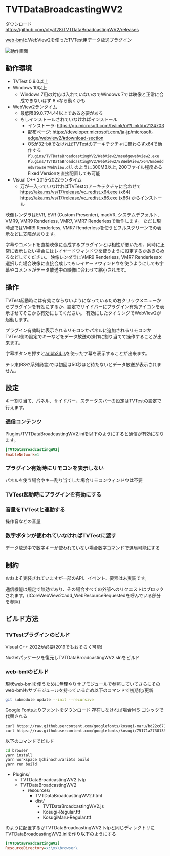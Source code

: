 # TVTDataBroadcastingWV2

ダウンロード https://github.com/otya128/TVTDataBroadcastingWV2/releases

[web-bml](https://github.com/otya128/web-bml)とWebView2を使ったTVTest用データ放送プラグイン

![動作画面](https://user-images.githubusercontent.com/4075988/162745408-282fb7ab-9826-4e82-b2ab-b1ab347a42b4.png)

## 動作環境

* TVTest 0.9.0以上
* Windows 10以上
    * Windows 7用の対応は入れていないのでWindows 7では映像と正常に合成できないはず 8.xなら動くかも
* WebView2ランタイム
    * 最低限89.0.774.44以上である必要がある
    * もしインストールされていなければインストール
        * インストーラ: https://go.microsoft.com/fwlink/p/?LinkId=2124703
        * 配布ページ: https://developer.microsoft.com/ja-jp/microsoft-edge/webview2/#download-section
        * OSが32-bitでなければTVTestのアーキテクチャに関わらずx64で動作する `Plugins/TVTDataBroadcastingWV2/WebView2/msedgewebview2.exe` `Plugins/TVTDataBroadcastingWV2/WebView2/EBWebView/x64/EmbeddedBrowserWebView.dll` のように300MB以上, 200ファイル程度あるFixed Versionを直接配置しても可能
* Visual C++ 2015-2022ランタイム
    * 万が一入っていなければTVTestのアーキテクチャに合わせて https://aka.ms/vs/17/release/vc_redist.x64.exe (x64) https://aka.ms/vs/17/release/vc_redist.x86.exe (x86) からインストール

映像レンダラはEVR, EVR (Custom Presenter), madVR, システムデフォルト, VMR9, VMR9 Renderless, VMR7, VMR7 Renderlessで動作します。 ただし現時点ではVMR9 Renderless, VMR7 Renderlessを使うとフルスクリーンでの表示などに支障があります。

字幕やコメントを直接映像に合成するプラグインとは相性が悪いため、同時に正常に表示したい場合にはレイヤードウィンドウを使うように設定するかあきらめるなどしてください。
映像レンダラにVMR9 Renderless, VMR7 Renderlessを選択した場合映像に直接合成してもレイヤードウィンドウを使うようにしても字幕やコメントがデータ放送中の映像に合わせて縮小されます。

## 操作

TVTest起動時には有効にならないようになっているため右クリックメニューからプラグインを有効にするか、設定でサイドバーにプラグイン有効アイコンを表示させてそこから有効にしてください。
有効にしたタイミングでWebView2が起動します。

プラグイン有効時に表示されるリモコンかパネルに追加されるリモコンかTVTest側の設定でキーなどをデータ放送の操作に割り当てて操作することが出来ます。

字幕ボタンを押すと[aribb24.js](https://github.com/monyone/aribb24.js)を使った字幕を表示することが出来ます。

テレ東(BSや系列局含)では初回は50秒ほど待たないとデータ放送が表示されません。

## 設定

キー割り当て、パネル、サイドバー、ステータスバーの設定はTVTestの設定で行えます。

### 通信コンテンツ

Plugins/TVTDataBroadcastingWV2.iniを以下のようにすると通信が有効になります。

```ini
[TVTDataBroadcastingWV2]
EnableNetwork=1
```

### プラグイン有効時にリモコンを表示しない

パネルを使う場合やキー割り当てした場合リモコンウィンドウは不要

### TVTest起動時にプラグインを有効にする

### 音量をTVTestと連動する

操作音などの音量

### 数字ボタンが使われていなければTVTestに渡す

データ放送中で数字キーが使われていない場合数字コマンドで選局可能にする

## 制約

おおよそ実装されていますが一部のAPI、イベント、要素は未実装です。

通信機能は規定で無効であり、その場合すべての外部へのリクエストはブロックされます。(ICoreWebView2::add_WebResourceRequestedを呼んでいる部分を参照)

## ビルド方法

### TVTestプラグインのビルド

Visual C++ 2022が必要(2019でもおそらく可能)

NuGetパッケージを復元しTVTDataBroadcastingWV2.slnをビルド

### web-bmlのビルド

現状web-bmlを使うために無理やりサブモジュールで参照していてさらにそのweb-bmlもサブモジュールを持っているため以下のコマンドで初期化/更新

```sh
git submodule update --init --recursive
```

Google Fontsよりフォントをダウンロード 存在しなければ場合ＭＳ ゴシックで代替される

```sh
curl https://raw.githubusercontent.com/googlefonts/kosugi-maru/bd22c671a9ffc10cc4313e6f2fd75f2b86d6b14b/fonts/ttf/KosugiMaru-Regular.ttf -o browser/dist/KosugiMaru-Regular.ttf
curl https://raw.githubusercontent.com/googlefonts/kosugi/75171a2738135ab888549e76a9037e826094f0ce/fonts/ttf/Kosugi-Regular.ttf -o browser/dist/Kosugi-Regular.ttf
```

以下のコマンドでビルド

```sh
cd browser
yarn install
yarn workspace @chinachu/aribts build
yarn run build
```

* Plugins/
    * TVTDataBroadcastingWV2.tvtp
    * TVTDataBroadcastingWV2
        * resources/
            * TVTDataBroadcastingWV2.html
            * dist/
                * TVTDataBroadcastingWV2.js
                * Kosugi-Regular.ttf
                * KosugiMaru-Regular.ttf

のように配置するかTVTDataBroadcastingWV2.tvtpと同じディレクトリにTVTDataBroadcastingWV2.iniを作り以下のようにする

```ini
[TVTDataBroadcastingWV2]
ResourceDirectory=x:\xx\browser\
```

